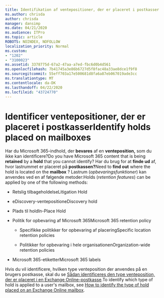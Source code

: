 ```yaml
---
title: Identifikation af ventepositioner, der er placeret i postkasser
ms.author: chrisda
author: chrisda
manager: dansimp
ms.date: 04/21/2020
ms.audience: ITPro
ms.topic: article
ROBOTS: NOINDEX, NOFOLLOW
localization_priority: Normal
ms.custom:
- "1202"
- "3100023"
ms.assetid: 3378775d-67a2-47aa-a7ed-fbc6d0b4d561
ms.openlocfilehash: 7b41745a3e86b6727d5f8fac48a33ae8dce1f9f8
ms.sourcegitcommit: 55eff703a17e500681d8fa6a87eb067019ade3cc
ms.translationtype: MT
ms.contentlocale: da-DK
ms.lasthandoff: 04/22/2020
ms.locfileid: "43724770"
---
```

# <a name="identify-holds-placed-on-mailboxes"></a><span data-ttu-id="f68c6-102">Identificer ventepositioner, der er placeret i postkasser</span><span class="sxs-lookup"><span data-stu-id="f68c6-102">Identify holds placed on mailboxes</span></span>

<span data-ttu-id="f68c6-103">Har du Microsoft 365-indhold, der **bevares** af en **venteposition,** som du ikke kan identificere?</span><span class="sxs-lookup"><span data-stu-id="f68c6-103">Do you have Microsoft 365 content that is being **retained** by a **hold** that you cannot identify?</span></span> <span data-ttu-id="f68c6-104">Har du brug for at **finde ud** af, hvor lastrummet er placeret på **postkassen?**</span><span class="sxs-lookup"><span data-stu-id="f68c6-104">Need to **find out** where the hold is located on the **mailbox** ?</span></span> <span data-ttu-id="f68c6-105">Lastrum (*opbevaringsfunktioner*) kan anvendes ved en af følgende metoder:</span><span class="sxs-lookup"><span data-stu-id="f68c6-105">Holds (*retention features*) can be applied by one of the following methods:</span></span>
  
- <span data-ttu-id="f68c6-106">Retslig tilbageholdelse</span><span class="sxs-lookup"><span data-stu-id="f68c6-106">Litigation Hold</span></span>

- <span data-ttu-id="f68c6-107">eDiscovery-venteposition</span><span class="sxs-lookup"><span data-stu-id="f68c6-107">eDiscovery hold</span></span>

- <span data-ttu-id="f68c6-108">Plads til hold</span><span class="sxs-lookup"><span data-stu-id="f68c6-108">In-Place Hold</span></span>

- <span data-ttu-id="f68c6-109">Politik for opbevaring af Microsoft 365</span><span class="sxs-lookup"><span data-stu-id="f68c6-109">Microsoft 365 retention policy</span></span> 

  - <span data-ttu-id="f68c6-110">Specifikke politikker for opbevaring af placering</span><span class="sxs-lookup"><span data-stu-id="f68c6-110">Specific location retention policies</span></span>

  - <span data-ttu-id="f68c6-111">Politikker for opbevaring i hele organisationen</span><span class="sxs-lookup"><span data-stu-id="f68c6-111">Organization-wide retention policies</span></span>

- <span data-ttu-id="f68c6-112">Microsoft 365-etiketter</span><span class="sxs-lookup"><span data-stu-id="f68c6-112">Microsoft 365 labels</span></span>

<span data-ttu-id="f68c6-113">Hvis du vil identificere, hvilken type venteposition der anvendes på en brugers postkasse, skal du se [Sådan identificeres den type venteposition, der er placeret i en Exchange Online-postkasse](https://docs.microsoft.com/office365/securitycompliance/identify-a-hold-on-an-exchange-online-mailbox).</span><span class="sxs-lookup"><span data-stu-id="f68c6-113">To identify which type of hold is applied to a user's mailbox, see [How to identify the type of hold placed on an Exchange Online mailbox](https://docs.microsoft.com/office365/securitycompliance/identify-a-hold-on-an-exchange-online-mailbox).</span></span>
